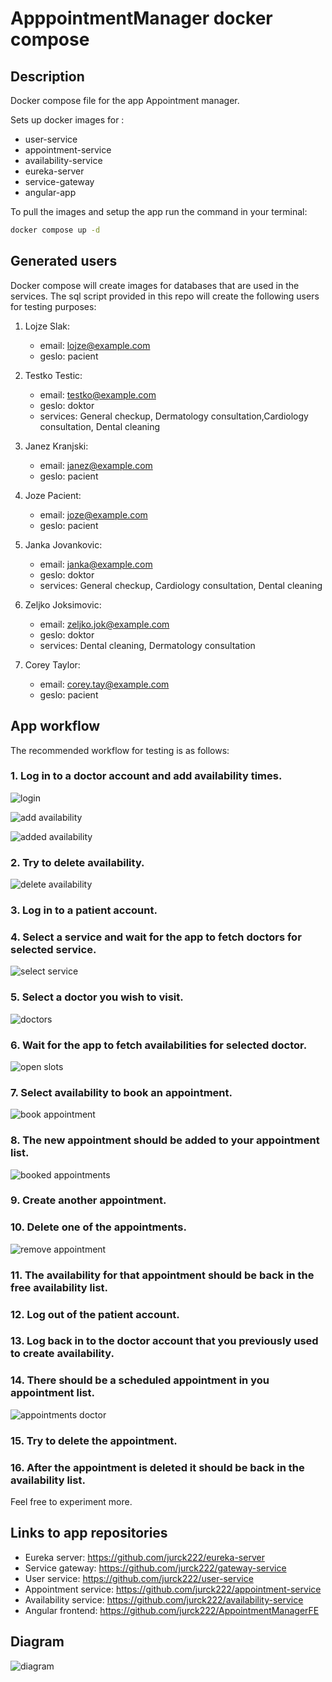 # ApppointmentManager docker compose

## Description

Docker compose file for the app Appointment manager.

Sets up docker images for :

- user-service
- appointment-service
- availability-service
- eureka-server
- service-gateway
- angular-app

To pull the images and setup the app run the command in your terminal:

```bash
docker compose up -d
```

## Generated users

Docker compose will create images for databases that are used in the services. The sql script provided in this repo will create the following users for testing purposes:

1. Lojze Slak:

   - email: <lojze@example.com>
   - geslo: pacient

2. Testko Testic:

   - email: <testko@example.com>
   - geslo: doktor
   - services: General checkup, Dermatology consultation,Cardiology consultation, Dental cleaning

3. Janez Kranjski:

   - email: <janez@example.com>
   - geslo: pacient

4. Joze Pacient:

   - email: <joze@example.com>
   - geslo: pacient

5. Janka Jovankovic:

   - email: <janka@example.com>
   - geslo: doktor
   - services: General checkup, Cardiology consultation, Dental cleaning

6. Zeljko Joksimovic:

   - email: <zeljko.jok@example.com>
   - geslo: doktor
   - services: Dental cleaning, Dermatology consultation

7. Corey Taylor:

   - email: <corey.tay@example.com>
   - geslo: pacient

## App workflow

The recommended workflow for testing is as follows:

### 1. Log in to a doctor account and add availability times.
   
   ![login](https://github.com/jurck222/AppointmentManagerCompose/assets/56190152/0a3c745f-9f5d-4715-9574-cedb3bce3b85)

   ![add availability](https://github.com/jurck222/AppointmentManagerCompose/assets/56190152/e9b46f67-dc28-434f-8125-874a75180f90)

   ![added availability](https://github.com/jurck222/AppointmentManagerCompose/assets/56190152/5e67028e-185d-4913-b266-958624b2a52c)

### 2. Try to delete availability.

   ![delete availability](https://github.com/jurck222/AppointmentManagerCompose/assets/56190152/6de1188f-f540-472e-8874-8883cf8c6031)
   
### 3. Log in to a patient account.
### 4. Select a service and wait for the app to fetch doctors for selected service.

   ![select service](https://github.com/jurck222/AppointmentManagerCompose/assets/56190152/35befa61-06a4-4d11-bdbc-037508f993d2)

### 5. Select a doctor you wish to visit.

   ![doctors](https://github.com/jurck222/AppointmentManagerCompose/assets/56190152/aabf8130-0129-4e19-88f6-edf38daf7447)

### 6. Wait for the app to fetch availabilities for selected doctor.

   ![open slots](https://github.com/jurck222/AppointmentManagerCompose/assets/56190152/673acca6-c034-4576-9cdb-0f1cba8e3af7)

### 7. Select availability to book an appointment.

   ![book appointment](https://github.com/jurck222/AppointmentManagerCompose/assets/56190152/0bd83a65-41f2-43bb-871c-64d8a2a569a6)

### 8. The new appointment should be added to your appointment list.

   ![booked appointments](https://github.com/jurck222/AppointmentManagerCompose/assets/56190152/b0736685-9fe1-4b3e-9635-30709e25c89c)

### 9. Create another appointment.
### 10. Delete one of the appointments.

   ![remove appointment](https://github.com/jurck222/AppointmentManagerCompose/assets/56190152/044f9f0b-e286-41f4-8e9c-a8eea03a9d22)

### 11. The availability for that appointment should be back in the free availability list.
### 12. Log out of the patient account.
### 13. Log back in to the doctor account that you previously used to create availability.
### 14. There should be a scheduled appointment in you appointment list.

   ![appointments doctor](https://github.com/jurck222/AppointmentManagerCompose/assets/56190152/207201d1-fbda-4191-a5b8-78c48bdd0c3f)

### 15. Try to delete the appointment.
### 16. After the appointment is deleted it should be back in the availability list.

Feel free to experiment more.

## Links to app repositories

- Eureka server: <https://github.com/jurck222/eureka-server>
- Service gateway: <https://github.com/jurck222/gateway-service>
- User service: <https://github.com/jurck222/user-service>
- Appointment service: <https://github.com/jurck222/appointment-service>
- Availability service: <https://github.com/jurck222/availability-service>
- Angular frontend: <https://github.com/jurck222/AppointmentManagerFE>

## Diagram
![diagram](https://github.com/jurck222/AppointmentManagerCompose/assets/56190152/bd94b239-7dc6-46d0-a223-8b74ee206b88)
